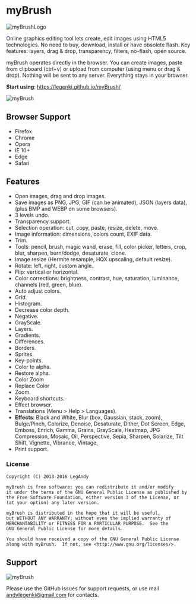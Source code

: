# myBrush

![myBrushLogo](https://raw.githubusercontent.com/legandy/myBrush/master/img/header.png)

Online graphics editing tool lets create, edit images using HTML5 technologies.
No need to buy, download, install or have obsolete flash.
Key features: layers, drag & drop, transparency, filters, no-flash, open source. 

myBrush operates directly in the browser. You can create images, paste from clipboard (ctrl+v) or upload from computer (using menu or drag & drop). Nothing will be sent to any server. Everything stays in your browser. 

**Start using**: https://legenki.github.io/myBrush/

![myBrush](https://raw.githubusercontent.com/legandy/myBrush/master/img/preview.gif)

## Browser Support
- Firefox
- Chrome
- Opera
- IE 10+
- Edge
- Safari

## Features

- Open images, drag and drop images.
- Save images as PNG, JPG, GIF (can be animated), JSON (layers data), (plus BMP and WEBP on some browsers).
- 3 levels undo.
- Transparency support.
- Selection operation: cut, copy, paste, resize, delete, move.
- Image information: dimensions, colors count, EXIF data.
- Trim.
- Tools: pencil, brush, magic wand, erase, fill, color picker, letters, crop, blur, sharpen, burn/dodge, desaturate, clone.
- Image resize (Hermite resample, HQX upscaling, default resize).
- Rotate: left, right, custom angle.
- Flip: vertical or horizontal.
- Color corrections: brightness, contrast, hue, saturation, luminance, channels (red, green, blue).
- Auto adjust colors.
- Grid.
- Histogram.
- Decrease color depth.
- Negative.
- GrayScale.
- Layers.
- Gradients.
- Differences.
- Borders.
- Sprites.
- Key-points.
- Color to alpha.
- Restore alpha.
- Color Zoom
- Replace Color
- Zoom.
- Keyboard shortcuts.
- Effect browser.
- Translations (Menu > Help > Languages).
- **Effects**: Black and White, Blur (box, Gaussian, stack, zoom), Bulge/Pinch, Colorize, Denoise, Desaturate, Dither, Dot Screen, Edge, Emboss, Enrich, Gamma, Grains, GrayScale, Heatmap, JPG Compression, Mosaic, Oil, Perspective, Sepia, Sharpen, Solarize, Tilt Shift, Vignette, Vibrance, Vintage,
- Print support.

### License

    Copyright (C) 2013-2016 LegAndy

    myBrush is free software: you can redistribute it and/or modify
    it under the terms of the GNU General Public License as published by
    the Free Software Foundation, either version 3 of the License, or
    (at your option) any later version.

    myBrush is distributed in the hope that it will be useful,
    but WITHOUT ANY WARRANTY; without even the implied warranty of
    MERCHANTABILITY or FITNESS FOR A PARTICULAR PURPOSE.  See the
    GNU General Public License for more details.

    You should have received a copy of the GNU General Public License
    along with myBrush.  If not, see <http://www.gnu.org/licenses/>.

## Support

![myBrush](https://raw.githubusercontent.com/legandy/myBrush/master/img/preview.png)

Please use the GitHub issues for support requests, or use mail andylegenki@gmail.com for contacts.
